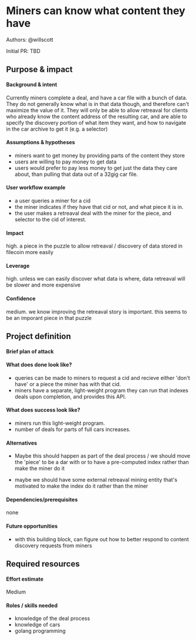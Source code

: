 # Miners can know what content they have 

Authors: @willscott

Initial PR: TBD <!-- Reference the PR first proposing this document. Oooh, self-reference! -->

<!--
This template is for a proposal/brief/pitch for a significant project to be undertaken by a Web3 Dev project team.
The goal of project proposals is to help us decide which work to take on, which things are more valuable than other things.
-->
<!--
A proposal should contain enough detail for others to understand how this project contributes to our team’s mission of product-market fit
for our unified stack of protocols, what is included in scope of the project, where to get started if a project team were to take this on,
and any other information relevant for prioritizing this project against others.
It does not need to describe the work in much detail. Most technical design and planning would take place after a proposal is adopted.
Good project scope aims for ~3-5 engineers for 1-3 months (though feel free to suggest larger-scoped projects anyway). 
Projects do not include regular day-to-day maintenance and improvement work, e.g. on testing, tooling, validation, code clarity, refactors for future capability, etc.
-->
<!--
For ease of discussion in PRs, consider breaking lines after every sentence or long phrase.
-->

## Purpose &amp; impact 
#### Background &amp; intent

Currently miners complete a deal, and have a car file with a bunch of data. They do not generally know what is in that data though,
and therefore can't maximize the value of it. They will only be able to allow retreaval for clients who already know the content address of the
resulting car, and are able to specify the discovery portion of what item they want, and how to navigate in the car archive to get it (e.g. a selector)

#### Assumptions &amp; hypotheses

* miners want to get money by providing parts of the content they store
* users are willing to pay money to get data
* users would prefer to pay less money to get just the data they care about, than pulling that data out of a 32gig car file.

#### User workflow example

* a user queries a miner for a cid
* the miner indicates if they have that cid or not, and what piece it is in.
* the user makes a retreaval deal with the miner for the piece, and selector to the cid of interest.

#### Impact

high. a piece in the puzzle to allow retreaval / discovery of data stored in filecoin more easily

#### Leverage

high. unless we can easily discover what data is where, data retreaval will be slower and more expensive

#### Confidence

medium. we know improving the retreaval story is important. this seems to be an imporant piece in that puzzle

## Project definition
#### Brief plan of attack

<!--Briefly describe the milestones/steps/work needed for this project-->

#### What does done look like?

* queries can be made to miners to request a cid and recieve either 'don't have' or a piece the miner has with that cid.
* miners have a separate, light-weight program they can run that indexes deals upon completion, and provides this API.

####  What does success look like?

* miners run this light-weight program.
* number of deals for parts of full cars increases.


#### Alternatives

* Maybe this should happen as part of the deal process / we should move the 'piece' to be a dar with or to have a pre-computed index rather than make the miner do it

* maybe we should have some external retreaval mining entity that's motivated to make the index do it rather than the miner

#### Dependencies/prerequisites

none

#### Future opportunities

* with this building block, can figure out how to better respond to content discovery requests from miners

## Required resources

#### Effort estimate
Medium

#### Roles / skills needed
* knowledge of the deal process
* knowledge of cars
* golang programming
